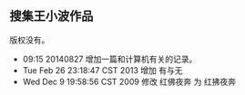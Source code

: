 
## 搜集王小波作品

版权没有。

* 09:15 20140827 增加一篇和计算机有关的记录。
* Tue Feb 26 23:18:47 CST 2013 增加 有与无
* Wed Dec  9 19:58:56 CST 2009 修改 红佛夜奔 为 红拂夜奔 

